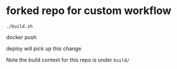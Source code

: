 # forked repo for custom workflow

`./build.sh`

docker push <image created> 

deploy will pick up this change

Note the build context for this repo is under `build/`
